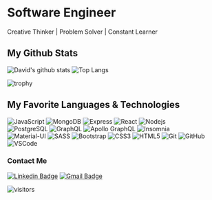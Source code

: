 # Software Engineer
Creative Thinker | Problem Solver | Constant Learner

## My Github Stats
![David's github stats](https://github-readme-stats.vercel.app/api?username=dschawel&count_private=true&theme=monokai&show_icons=true&hide=stars,issues)
![Top Langs](https://github-readme-stats.vercel.app/api/top-langs/?username=dschawel&layout=compact&theme=monokai)

![trophy](https://github-profile-trophy.vercel.app/?username=dschawel&theme=monokai&title=Commit,PullRequest,Repositories)

## My Favorite Languages & Technologies
![JavaScript](https://img.shields.io/badge/-JavaScript-black?style=flat-square&logo=javascript)
![MongoDB](https://img.shields.io/badge/-MongoDB-black?style=flat-square&logo=mongodb)
![Express](https://img.shields.io/badge/-Express-black?style=flat-square&logo=express)
![React](https://img.shields.io/badge/-ReactJS-black?style=flat-square&logo=react)
![Nodejs](https://img.shields.io/badge/-NodeJS-black?style=flat-square&logo=Node.js)
<br>
![PostgreSQL](https://img.shields.io/badge/-PostgreSQL-336791?style=flat-square&logo=postgresql)
![GraphQL](https://img.shields.io/badge/-GraphQL-E10098?style=flat-square&logo=graphql)
![Apollo GraphQL](https://img.shields.io/badge/-Apollo%20GraphQL-311C87?style=flat-square&logo=apollo-graphql)
![Insomnia](https://img.shields.io/badge/-Insomnia-5849BE?style=flat-square&logo=insomnia)
<br>
![Material-UI](https://img.shields.io/badge/-Material_UI-0081CB?style=flat-square&logo=material-ui)
![SASS](https://img.shields.io/badge/-Sass-CC6699?style=flat-square&logo=sass&logoColor=FFFFFF)
![Bootstrap](https://img.shields.io/badge/-Bootstrap-563D7C?style=flat-square&logo=bootstrap)
![CSS3](https://img.shields.io/badge/-CSS3-1572B6?style=flat-square&logo=css3)
![HTML5](https://img.shields.io/badge/-HTML5-E34F26?style=flat-square&logo=html5&logoColor=white)
![Git](https://img.shields.io/badge/-Git-black?style=flat-square&logo=git)
![GitHub](https://img.shields.io/badge/-GitHub-181717?style=flat-square&logo=github)
![VSCode](https://img.shields.io/badge/-VS_Code-007ACC?style=flat-square&logo=visual-studio-code)   

### Contact Me
[![Linkedin Badge](https://img.shields.io/badge/-Connect%20with%20me-0072b1?style=flat&logo=Linkedin&logoColor=white)](https://www.linkedin.com/in/davidschawel/ "Connect on LinkedIn")
[![Gmail Badge](https://img.shields.io/badge/-eMail%20me-c14438?style=flat&logo=Gmail&logoColor=white)](mailto:david.schawel@gmail.com "Connect via Email")

![visitors](https://komarev.com/ghpvc/?username=dschawel0&color=brightgreen)
<!--
**dschawel/dschawel** is a ✨ _special_ ✨ repository because its `README.md` (this file) appears on your GitHub profile.

Here are some ideas to get you started:

- 🔭 I’m currently working on ...
- 🌱 I’m currently learning ...
- 👯 I’m looking to collaborate on ...
- 🤔 I’m looking for help with ...
- 💬 Ask me about ...
- 📫 How to reach me: ...
- 😄 Pronouns: ...
- ⚡ Fun fact: ...
-->
